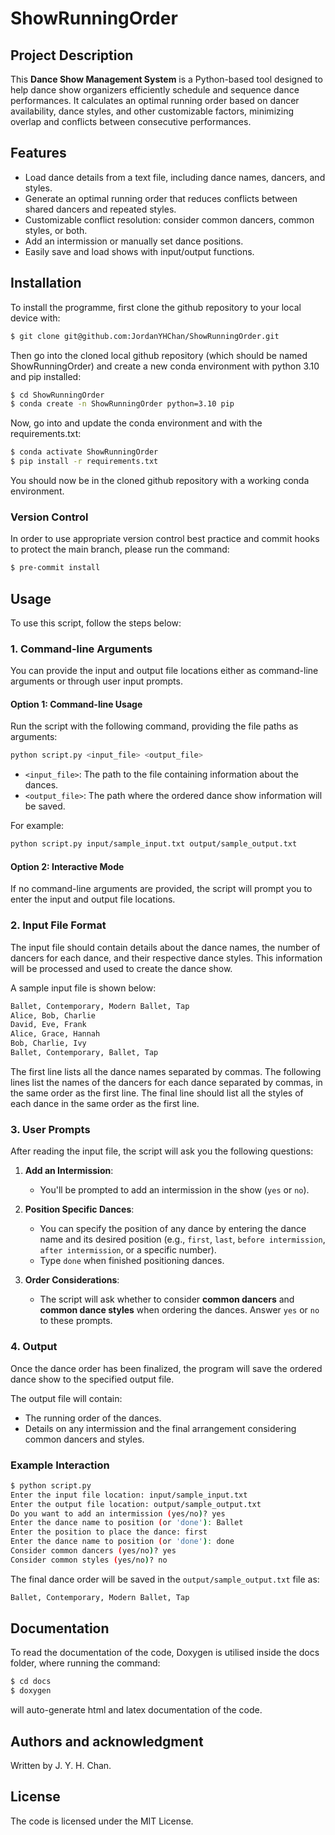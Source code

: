 # ShowRunningOrder

## Project Description
This **Dance Show Management System** is a Python-based tool designed to help dance show organizers efficiently schedule and sequence dance performances. It calculates an optimal running order based on dancer availability, dance styles, and other customizable factors, minimizing overlap and conflicts between consecutive performances.

## Features
- Load dance details from a text file, including dance names, dancers, and styles.
- Generate an optimal running order that reduces conflicts between shared dancers and repeated styles.
- Customizable conflict resolution: consider common dancers, common styles, or both.
- Add an intermission or manually set dance positions.
- Easily save and load shows with input/output functions.

## Installation
To install the programme, first clone the github repository to your local device with:
```bash
$ git clone git@github.com:JordanYHChan/ShowRunningOrder.git
```

Then go into the cloned local github repository (which should be named ShowRunningOrder) and create a new conda environment with python 3.10 and pip installed:
```bash
$ cd ShowRunningOrder
$ conda create -n ShowRunningOrder python=3.10 pip
```

Now, go into and update the conda environment and with the requirements.txt:
```bash
$ conda activate ShowRunningOrder
$ pip install -r requirements.txt
```

You should now be in the cloned github repository with a working conda environment.

### Version Control
In order to use appropriate version control best practice and commit hooks to protect the main branch, please run the command:
```bash
$ pre-commit install
```

## Usage

To use this script, follow the steps below:

### 1. Command-line Arguments
You can provide the input and output file locations either as command-line arguments or through user input prompts.

#### Option 1: Command-line Usage
Run the script with the following command, providing the file paths as arguments:

```bash
python script.py <input_file> <output_file>
```

- `<input_file>`: The path to the file containing information about the dances.
- `<output_file>`: The path where the ordered dance show information will be saved.

For example:
```bash
python script.py input/sample_input.txt output/sample_output.txt
```

#### Option 2: Interactive Mode
If no command-line arguments are provided, the script will prompt you to enter the input and output file locations.

### 2. Input File Format
The input file should contain details about the dance names, the number of dancers for each dance, and their respective dance styles. This information will be processed and used to create the dance show.

A sample input file is shown below:

```txt
Ballet, Contemporary, Modern Ballet, Tap
Alice, Bob, Charlie
David, Eve, Frank
Alice, Grace, Hannah
Bob, Charlie, Ivy
Ballet, Contemporary, Ballet, Tap
```

The first line lists all the dance names separated by commas. The following lines list the names of the dancers for each dance separated by commas, in the same order as the first line. The final line should list all the styles of each dance in the same order as the first line.

### 3. User Prompts
After reading the input file, the script will ask you the following questions:

1. **Add an Intermission**:
   - You'll be prompted to add an intermission in the show (`yes` or `no`).

2. **Position Specific Dances**:
   - You can specify the position of any dance by entering the dance name and its desired position (e.g., `first`, `last`, `before intermission`, `after intermission`, or a specific number).
   - Type `done` when finished positioning dances.

3. **Order Considerations**:
   - The script will ask whether to consider **common dancers** and **common dance styles** when ordering the dances. Answer `yes` or `no` to these prompts.

### 4. Output
Once the dance order has been finalized, the program will save the ordered dance show to the specified output file.

The output file will contain:
- The running order of the dances.
- Details on any intermission and the final arrangement considering common dancers and styles.

### Example Interaction

```bash
$ python script.py
Enter the input file location: input/sample_input.txt
Enter the output file location: output/sample_output.txt
Do you want to add an intermission (yes/no)? yes
Enter the dance name to position (or 'done'): Ballet
Enter the position to place the dance: first
Enter the dance name to position (or 'done'): done
Consider common dancers (yes/no)? yes
Consider common styles (yes/no)? no
```

The final dance order will be saved in the `output/sample_output.txt` file as:

```txt
Ballet, Contemporary, Modern Ballet, Tap
```

## Documentation
To read the documentation of the code, Doxygen is utilised inside the docs folder, where running the command:
```bash
$ cd docs
$ doxygen
```
will auto-generate html and latex documentation of the code.

## Authors and acknowledgment
Written by J. Y. H. Chan.

## License
The code is licensed under the MIT License.
